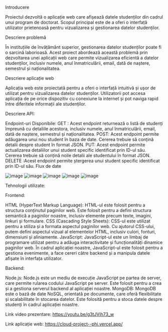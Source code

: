 Introducere 

Proiectul dezvoltă o aplicație web care afișează datele studenților din cadrul unui program de doctorat. Scopul principal este de a oferi o interfață utilizator prietenoasă pentru vizualizarea și gestionarea datelor studenților.

Descriere problemă 

În instituțiile de învățământ superior, gestionarea datelor studenților poate fi o sarcină laborioasă. Acest proiect abordează această problemă prin dezvoltarea unei aplicații web care permite vizualizarea eficientă a datelor studenților, inclusiv numele, anul înmatriculării, email, dată de naștere, semestrul și naționalitatea.

Descriere aplicație web

Aplicația web este proiectată pentru a oferi o interfață intuitivă și ușor de utilizat pentru vizualizarea datelor studenților. Utilizatorii pot accesa aplicația de pe orice dispozitiv cu conexiune la internet și pot naviga rapid între diferitele informații ale studenților.

Descriere API: 

Endpoint-uri Disponibile:
GET : Acest endpoint returnează o listă de studenți împreună cu detaliile acestora, inclusiv numele, anul înmatriculării, email, dată de naștere, semestrul și naționalitatea.
POST: Acest endpoint permite adăugarea unui nou student în baza de date. Cererea trebuie să conțină detalii despre student în format JSON.
PUT: Acest endpoint permite actualizarea detaliilor unui student specific identificat prin ID-ul său. Cererea trebuie să conțină noile detalii ale studentului în format JSON.
DELETE :Acest endpoint permite ștergerea unui student specific identificat prin ID-ul său.
Flux de date 

![image](https://github.com/Gutiera02/Cloud_Project/assets/72486863/f8d63a95-2d00-4073-b69c-4847a385158c)
![image](https://github.com/Gutiera02/Cloud_Project/assets/72486863/08601e1b-1162-4a9e-b856-b6a3277d6d41)
![image](https://github.com/Gutiera02/Cloud_Project/assets/72486863/5b291d7a-3aa7-42b0-ba09-862e2650df19)
![image](https://github.com/Gutiera02/Cloud_Project/assets/72486863/9ef17cf2-d4c7-4246-86b6-d5a37959f91d)
![image](https://github.com/Gutiera02/Cloud_Project/assets/72486863/bef92e57-b71f-4b0a-ad39-4881b14356f4)

Tehnologii utilizate:

Frontend:

HTML (HyperText Markup Language): HTML-ul este folosit pentru a structura conținutul paginilor web. Este folosit pentru a defini structura semantică a paginilor noastre, inclusiv elemente precum texte, imagini, linkuri și formulare.
CSS (Cascading Style Sheets): CSS-ul este utilizat pentru a stiliza și a formata aspectul paginilor web. Cu ajutorul CSS-ului, putem defini aspectul vizual al elementelor HTML, inclusiv culori, fonturi, dimensiuni și aliniamente.
JavaScript: JavaScript-ul este un limbaj de programare utilizat pentru a adăuga interactivitate și funcționalități dinamice paginilor web. În cadrul aplicației noastre, JavaScript-ul este folosit pentru a gestiona evenimente, a face cereri către backend și a manipula datele afișate în interfața utilizator.

Backend:

Node.js: Node.js este un mediu de execuție JavaScript pe partea de server, care permite rularea codului JavaScript pe server. Este folosit pentru a crea și a gestiona serverul backend al aplicației noastre.
MongoDB: MongoDB este o bază de date NoSQL, orientată pe documente, care oferă flexibilitate și scalabilitate în stocarea datelor. Este folosită pentru a stoca datele despre studenți în cadrul aplicației noastre.

Link video prezentare: https://youtu.be/g3tJVih73_w

Link aplicație web: https://cloud-project--phi.vercel.app/

